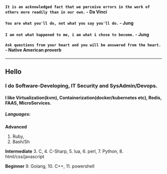 #### `It is an acknowledged fact that we perceive errors in the work of others more readily than in our own.` - Da Vinci

#### `You are what you'll do, not what you say you'll do.` - Jung

#### `I am not what happened to me, i am what i chose to become.` - Jung

#### `Ask questions from your heart and you will be answered from the heart.` - Native American proverb

---
## Hello
### I do Software-Developing, IT Security and SysAdmin/Devops.
#### I like Virtualization(kvm), Containerization(docker/kubernetes etc), Redis, FAAS, MicroServices.

##### Languages:
__Advanced__
1. Ruby,
2. Bash/Sh

__Intermediate__
3. C,
4. C-Sharp,
5. lua,
6. perl,
7. Python,
8. html/css/javascript

__Beginner__
9. Golang,
10. C++,
11. powershell
